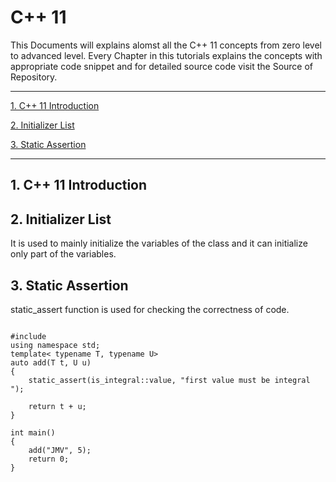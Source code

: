 # C++ 11

This Documents will explains alomst all the C++ 11 concepts from zero level to advanced level. Every Chapter in this tutorials explains the concepts with appropriate code snippet and for detailed source code visit the Source of Repository.

-------------------------------------------------------------------------------------------------------------------------------

[1. C++ 11 Introduction](#1-c++-11-intorduction)

[2. Initializer List](#2-initializer-list)

[3. Static Assertion](#3-static-assertion)

------------------------------------------------------------------------------------------------------------------------------------
## 1. C++ 11 Introduction ##

## 2. Initializer List ##

  It is used to mainly initialize the variables of the class and it can initialize only part of the variables.

## 3. Static Assertion ##
  static_assert function is used for checking the correctness of code.
  
  <pre><code>
#include <type_traits>
using namespace std;
template< typename T, typename U>
auto add(T t, U u)
{
	static_assert(is_integral<T>::value, "first value must be integral ");

	return t + u;
}

int main()
{
	add("JMV", 5);
    return 0;
}
</pre></code>
